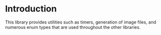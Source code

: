 # Introduction #

This library provides utilities such as timers, generation of image files, and numerous enum types that are used throughout the other libraries.